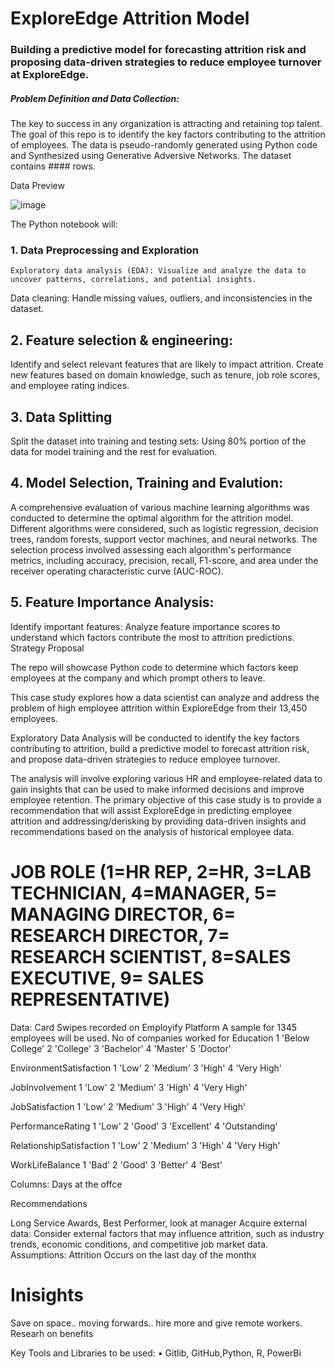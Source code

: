 #  ExploreEdge Attrition Model


### Building a predictive model for forecasting attrition risk and proposing data-driven strategies to reduce employee turnover at ExploreEdge.

##### Problem Definition and Data Collection:
The key to success in any organization is attracting and retaining top talent. The goal of this repo is to identify the key factors contributing to the attrition of employees. The data is pseudo-randomly generated using Python code and Synthesized using Generative Adversive Networks. The dataset contains #### rows.


Data Preview

![image](https://github.com/ShaunMoloi/Attrition/assets/34385762/56cb6151-84d7-49a0-8fdc-211e19c5e207)

The Python notebook will:
### 1. Data Preprocessing and Exploration
    Exploratory data analysis (EDA): Visualize and analyze the data to uncover patterns, correlations, and potential insights.
Data cleaning: Handle missing values, outliers, and inconsistencies in the dataset.
## 2. Feature selection & engineering: 
Identify and select relevant features that are likely to impact attrition. Create new features based on domain knowledge, such as tenure, job role scores, and employee rating indices.
## 3. Data Splitting
Split the dataset into training and testing sets: Using 80% portion of the data for model training and the rest for evaluation. 
## 4. Model Selection, Training and Evalution:
A comprehensive evaluation of various machine learning algorithms was conducted to determine the optimal algorithm for the attrition model. Different algorithms were considered, such as logistic regression, decision trees, random forests, support vector machines, and neural networks. The selection process involved assessing each algorithm's performance metrics, including accuracy, precision, recall, F1-score, and area under the receiver operating characteristic curve (AUC-ROC).

## 5. Feature Importance Analysis:
Identify important features: Analyze feature importance scores to understand which factors contribute the most to attrition predictions.
Strategy Proposal





The repo will showcase Python code to determine which factors keep employees at the company and which prompt others to leave.

This case study explores how a data scientist can analyze and address the problem of high
employee attrition within ExploreEdge from their 13,450 employees.

Exploratory Data Analysis will be conducted to identify the key factors contributing to attrition, build a predictive model to
forecast attrition risk, and propose data-driven strategies to reduce employee turnover.

The analysis will involve exploring various HR and employee-related data to gain insights that
can be used to make informed decisions and improve employee retention.
The primary objective of this case study is to provide a recommendation that will assist ExploreEdge in predicting employee attrition and addressing/derisking by providing data-driven insights and recommendations based on the analysis of historical employee data.

# JOB ROLE (1=HR REP, 2=HR, 3=LAB TECHNICIAN, 4=MANAGER, 5= MANAGING DIRECTOR, 6= RESEARCH DIRECTOR, 7= RESEARCH SCIENTIST, 8=SALES EXECUTIVE, 9= SALES REPRESENTATIVE)
Data:
Card Swipes recorded on Employify Platform
A sample for 1345 employees will be used. 
No of companies worked for
Education 1 'Below College' 2 'College' 3 'Bachelor' 4 'Master' 5 'Doctor'

EnvironmentSatisfaction 1 'Low' 2 'Medium' 3 'High' 4 'Very High'

JobInvolvement 1 'Low' 2 'Medium' 3 'High' 4 'Very High'

JobSatisfaction 1 'Low' 2 'Medium' 3 'High' 4 'Very High'

PerformanceRating 1 'Low' 2 'Good' 3 'Excellent' 4 'Outstanding'

RelationshipSatisfaction 1 'Low' 2 'Medium' 3 'High' 4 'Very High'

WorkLifeBalance 1 'Bad' 2 'Good' 3 'Better' 4 'Best'

Columns:
Days at the offce


Recommendations

Long Service Awards, Best Performer,
look at manager
Acquire external data: Consider external factors that may influence attrition, such as industry trends, economic conditions, and competitive job market data.
Assumptions:
Attrition Occurs on the last day of the monthx    

# Inisights 
Save on space.. moving forwards.. hire more and give remote workers. 
Researh on benefits

Key Tools and Libraries to be used:
• Gitlib, GitHub,Python, R, PowerBi
